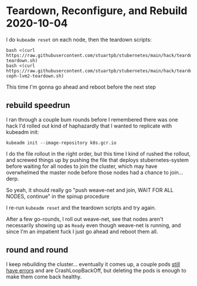 # Teardown, Reconfigure, and Rebuild 2020-10-04

I do `kubeadm reset` on each node, then the teardown scripts:

```
bash <(curl https://raw.githubusercontent.com/stuartpb/stubernetes/main/hack/teardown/weave-teardown.sh)
bash <(curl https://raw.githubusercontent.com/stuartpb/stubernetes/main/hack/teardown/rook-ceph-lvm2-teardown.sh)
```

This time I'm gonna go ahead and reboot before the next step

## rebuild speedrun

I ran through a couple bum rounds before I remembered there was one hack I'd rolled out kind of haphazardly that I wanted to replicate with kubeadm init:

`kubeadm init --image-repository k8s.gcr.io`

I do the file rollout in the right order, but this time I kind of rushed the rollout, and screwed things up by pushing the file that deploys stubernetes-system before waiting for all nodes to join the cluster, which may have overwhelmed the master node before those nodes had a chance to join... derp.

So yeah, it should really go "push weave-net and join, WAIT FOR ALL NODES, continue" in the spinup procedure

I re-run `kubeadm reset` and the teardown scripts and try again.

After a few go-rounds, I roll out weave-net, see that nodes aren't necessarily showing up as `Ready` even though weave-net is running, and since I'm an impatient fuck I just go ahead and reboot them all.

## round and round

I keep rebuilding the cluster... eventually it comes up, a couple pods [still have errors](p8wcc-mkhyw-039jw-zcnss-sf74k) and are CrashLoopBackOff, but deleting the pods is enough to make them come back healthy.
